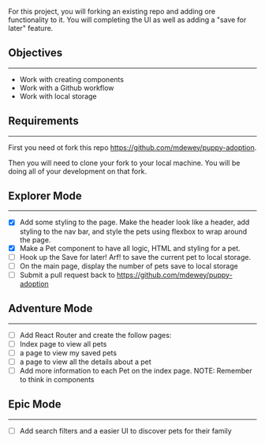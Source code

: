 For this project, you will forking an existing repo and adding ore functionality to it. You will completing the UI as well as adding a "save for later" feature.

## Objectives ##
- - - - - - - - -
* Work with creating components
* Work with a Github workflow
* Work with local storage
## Requirements ##
- - - - - - - - - -
First you need ot fork this repo https://github.com/mdewey/puppy-adoption.

Then you will need to clone your fork to your local machine. You will be doing all of your development on that fork.

## Explorer Mode ##
- - - - - - - - - -
- [X] Add some styling to the page. Make the header look like a header, add styling to the nav bar, and style the pets using flexbox to wrap around the page.
- [X] Make a Pet component to have all logic, HTML and styling for a pet.
- [ ] Hook up the Save for later! Arf! to save the current pet to local storage.
- [ ] On the main page, display the number of pets save to local storage
- [ ] Submit a pull request back to https://github.com/mdewey/puppy-adoption
## Adventure Mode ##
- - - - - - - - - - -
- [ ] Add React Router and create the follow pages:
 - [ ] Index page to view all pets
 - [ ] a page to view my saved pets
 - [ ] a page to view all the details about a pet
- [ ] Add more information to each Pet on the index page.
NOTE: Remember to think in components

## Epic Mode ##
- - - - - - - -
- [ ] Add search filters and a easier UI to discover pets for their family
